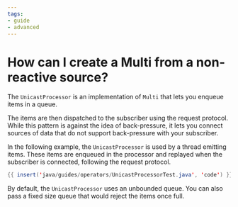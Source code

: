 ```yaml
---
tags:
- guide
- advanced
---
```


# How can I create a Multi from a non-reactive source?

The `UnicastProcessor` is an implementation of `Multi` that lets you enqueue items in a queue.

The items are then dispatched to the subscriber using the request protocol.
While this pattern is against the idea of back-pressure, it lets you connect sources of data that do not support back-pressure with your subscriber.

In the following example, the `UnicastProcessor` is used by a thread emitting items.
These items are enqueued in the processor and replayed when the subscriber is connected, following the request protocol.

```java linenums="1"
{{ insert('java/guides/operators/UnicastProcessorTest.java', 'code') }}
```

By default, the `UnicastProcessor` uses an unbounded queue.
You can also pass a fixed size queue that would reject the items once full.